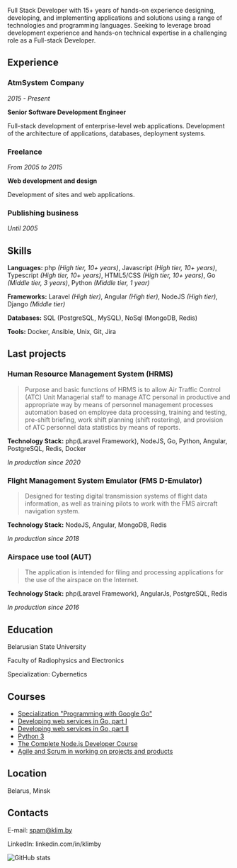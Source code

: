 Full Stack Developer with 15+ years of hands-on experience designing, developing, and implementing applications and solutions using a range of technologies and programming languages. Seeking to leverage broad development experience and hands-on technical expertise in a challenging role as a Full-stack Developer.

## Experience

### AtmSystem Company

*2015 - Present*

**Senior Software Development Engineer**

Full-stack development of enterprise-level web applications. Development of the architecture of applications, databases, deployment systems.

### Freelance

*From 2005 to 2015*

**Web development and design**

Development of sites and web applications.

### Publishing business

*Until 2005*


## Skills

**Languages:** php *(High tier, 10+ years)*, Javascript *(High tier, 10+ years)*, Typescript *(High tier, 10+ years)*, HTML5/CSS *(High tier, 10+ years)*, Go *(Middle tier, 3 years)*, Python *(Middle tier, 1 year)*

**Frameworks:** Laravel *(High tier)*, Angular *(High tier)*, NodeJS *(High tier)*, Django *(Middle tier)*

**Databases:** SQL (PostgreSQL, MySQL), NoSql (MongoDB, Redis)

**Tools:** Docker, Ansible, Unix, Git, Jira

## Last projects

### Human Resource Management System (HRMS)

> Purpose and basic functions of HRMS is to allow Air Traffic Control (ATC) Unit Managerial staff
to manage ATC personal in productive and appropriate way by means of personnel management processes
automation based on employee data processing, training and testing, pre-shift briefing,
work shift planning (shift rostering), and provision of ATC personnel data statistics by means of reports.

**Technology Stack:** php(Laravel Framework), NodeJS, Go, Python, Angular, PostgreSQL, Redis, Docker

*In production since 2020*

### Flight Management System Emulator (FMS D-Emulator)

> Designed for testing digital transmission systems of flight data information,
as well as training pilots to work with the FMS aircraft navigation system.

**Technology Stack:** NodeJS, Angular, MongoDB, Redis

*In production since 2018*

### Airspace use tool (AUT)

> The application is intended for filing and processing applications for the use of the airspace on the Internet.

**Technology Stack:** php(Laravel Framework), AngularJs, PostgreSQL, Redis

*In production since 2016*

## Education

Belarusian State University

Faculty of Radiophysics and Electronics

Specialization: Cybernetics

## Courses

- [Specialization "Programming with Google Go"](https://www.coursera.org/verify/specialization/8YMK7A7TD4RJ)
- [Developing web services in Go, part I](https://www.coursera.org/account/accomplishments/verify/7KXWGSDNYZBM)
- [Developing web services in Go, part II](https://www.coursera.org/account/accomplishments/verify/F5L39T8J8CVW)
- [Python 3](https://www.udemy.com/certificate/UC-2180dcf9-c0bf-40be-91d8-87d6b7c0233e)
- [The Complete Node.js Developer Course](https://www.udemy.com/certificate/UC-e8b65d84-c00c-4698-b55a-ca31af1fabb4)
- [Agile and Scrum in working on projects and products](https://www.coursera.org/account/accomplishments/verify/6XY8WXN8Q38R)

## Location

Belarus, Minsk

## Contacts

E-mail: spam@klim.by

LinkedIn: linkedin.com/in/klimby

![GitHub stats](https://github-readme-stats.vercel.app/api?username=klimby&count_private=true&hide=stars,prs,issues,contribs)
